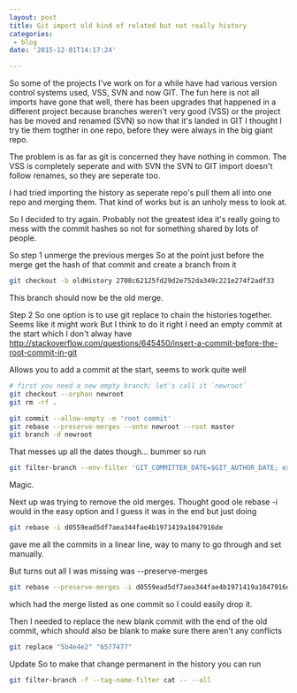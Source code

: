 ```yaml
---
layout: post
title: Git import old kind of related but not really history
categories: 
 - blog
date: '2015-12-01T14:17:24'

---
```


So some of the projects I've work on for a while have had various version control systems used, VSS, SVN and now GIT.  The fun here is not all imports have gone that well, there has been upgrades that happened in a different project because branches weren't very good (VSS) or the project has be moved and renamed (SVN) so now that it's landed in GIT I thought I try tie them togther in one repo, before they were always in the big giant repo.

The problem is as far as git is concerned they have nothing in common. The VSS is completely seperate and with SVN the SVN to GIT import doesn't follow renames, so they are seperate too.

I had tried importing the history as seperate repo's pull them all into one repo and merging them.  That kind of works but is an unholy mess to look at.

So I decided to try again.
Probably not the greatest idea it's really going to mess with the commit hashes so not for something shared by lots of people.

So step 1 unmerge the previous merges
So at the point just before the merge get the hash of that commit and create a branch from it

``` bash
git checkout -b oldHistory 2708c62125fd29d2e752da349c221e274f2adf33
```

This branch should now be the old merge.

Step 2
So one option is to use git replace to chain the histories together. Seems like it might work
But I think to do it right I need an empty commit at the start which I don't alway have
http://stackoverflow.com/questions/645450/insert-a-commit-before-the-root-commit-in-git

Allows you to add a commit at the start, seems to work quite well
``` bash
# first you need a new empty branch; let's call it `newroot`
git checkout --orphan newroot
git rm -rf .

git commit --allow-empty -m 'root commit'
git rebase --preserve-merges --onto newroot --root master
git branch -d newroot
```

That messes up all the dates though... bummer 
so run
``` bash
git filter-branch --env-filter 'GIT_COMMITTER_DATE=$GIT_AUTHOR_DATE; export GIT_COMMITTER_DATE'
```
Magic.

Next up was trying to remove the old merges.
Thought good ole rebase -i would in the easy option and I guess it was in the end but just doing 
``` bash
git rebase -i d0559ead5df7aea344fae4b1971419a1047916de
```
gave me all the commits in a linear line, way to many to go through and set manually.

But turns out all I was missing was --preserve-merges
``` bash
git rebase --preserve-merges -i d0559ead5df7aea344fae4b1971419a1047916de
```

which had the merge listed as one commit so I could easily drop it.

Then I needed to replace the new blank commit with the end of the old commit, which should also be blank to make sure there aren't any conflicts

``` bash
git replace "5b4e4e2" "6577477"
```

Update
So to make that change permanent in the history you can run
``` bash
git filter-branch -f --tag-name-filter cat -- --all
```

